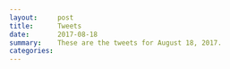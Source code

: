 ```yaml
---
layout:     post
title:      Tweets
date:       2017-08-18
summary:    These are the tweets for August 18, 2017.
categories:
---
```


